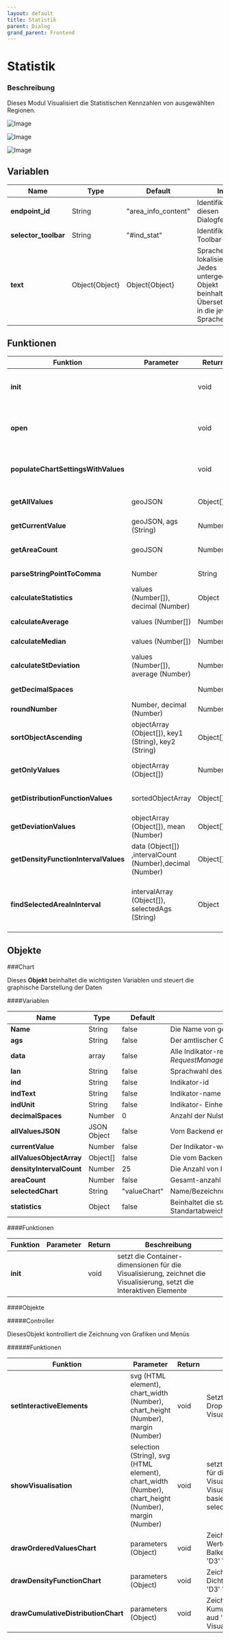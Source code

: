 ```yaml
---
layout: default
title: Statistik
parent: Dialog
grand_parent: Frontend
---
```

# Statistik

### Beschreibung
Dieses Modul Visualisiert die Statistischen Kennzahlen von ausgewählten Regionen.

![Image]({{site.baseurl}}/assets/images/statistik_werte.png "Alle Werte")

![Image]({{site.baseurl}}/assets/images/statistik_dichte.png "Wahrscheinlichkeitsdichte")

![Image]({{site.baseurl}}/assets/images/statistik_verteilung.png "Kumulative Verteilung")


## Variablen
| Name | Type | Default | Info |
|------|----------|------|-----|
| **endpoint_id** | String | "area_info_content" | Identifikator für diesen Dialogfenster |
| **selector_toolbar** | String | "#ind_stat" | Identifikator von Toolbar-ikone |
| **text** | Object{Object} | Object{Object} | Sprachen- lokalisierung. Jedes untergeordnetes Objekt beinhaltet die Übersetzungen in die jeweilige Sprache  |

## Funktionen

| Funktion |  Parameter | Return | Beschreibung |
|-------------| -----------| -----------|-----------|
| **init** |  | void | deaktiviert das Element für den Raster Raumgliederung |
| **open** |  | void | Schreibt alle nötigen Parametern, setzt den HTLM für das Modul und öffnet den Dialogfenster |
| **populateChartSettingsWithValues** |  | void | Holt alle nötigen Werte vom Backend und schreibt die in *Chart* Objekt |
| **getAllValues** | geoJSON | Object[] | Extrahiert die nötigen Einträge aus GeoJSON |
| **getCurrentValue** | geoJSON, ags (String)| Number | Holt den Wert für den ausgewählen Gebiet |
| **getAreaCount** | geoJSON | Number | Zahlt die Gebiete, die den jeweiligen Indikator haben |
| **parseStringPointToComma** | Number | String | Transformiert den Dezimaltrennzeichen |
| **calculateStatistics** | values (Number[]), decimal (Number) | Object | Berechnet alle Statistiken |
| **calculateAverage** | values (Number[]) | Number | Berechnet den Mittelwert |
| **calculateMedian** | values (Number[])| Number | Berechnet den Median |
| **calculateStDeviation** | values (Number[]), average (Number) | Number | Berechnet Standardabweichung |
| **getDecimalSpaces** |  | Number | Holt die Anzahl der Dezimalstellen |
| **roundNumber** | Number, decimal (Number) | Number | Runder einen Zahl |
| **sortObjectAscending** | objectArray (Object[]), key1 (String), key2 (String) | Object[] | Sortiert den Array aufsteigend |
| **getOnlyValues** | objectArray (Object[]) | Number[] | Holt nur die Numerischen Werte aus Data |
| **getDistributionFunctionValues** | sortedObjectArray | Object[] | Liefert die Werte für die Verteilungsfunktion |
| **getDeviationValues** | objectArray (Object[]), mean (Number) | Object[] | Liefert die Werte für die Abweichungen vom Mittelwert |
| **getDensityFunctionIntervalValues** | data (Object[]) ,intervalCount (Number),decimal (Number) | Object[] | Ermittelt die Intervalenparametern für die Dichtefunktion |
| **findSelectedAreaInInterval** | intervalArray (Object[]), selectedAgs (String) | Object | Sucht in allen Intervalen (die für Dichtefunktion festgelegt worden sind) nach einem bestimmten Gebiet |


## Objekte

 ###Chart

 Dieses **Objekt** beinhaltet die wichtigsten Variablen und steuert die graphische Darstellung der Daten
 
 ####Variablen
 
| Name | Type | Default | Info |
|------|----------|------|-----|
 | **Name** | String | false | Die Name von gewähltem Region |
 | **ags** | String | false | Der amtlischer Gemeindeschlüssel von gewähltem Region |
 | **data** | array | false | Alle Indikator-relevanten Werte: aus *RequestManager.getSpatialOverview(indikatorauswahl.getSelectedIndikator(),ags)* |
 | **lan** | String | false | Sprachwahl des Nutzers |
 | **ind** | String | false | Indikator-id |
 | **indText** | String | false | Indikator-name |
 | **indUnit** | String | false | Indikator- Einheit |
 | **decimalSpaces** | Number | 0 | Anzahl der Nulstellen für den indikator |
 | **allValuesJSON** | JSON Object | false | Vom Backend erhaltenes JSON Objekt mit Indikatorwert für alle Regionen |
 | **currentValue** | Number | false | Der Indikator-wert für den ausgewählten Region |
 | **allValuesObjectArray** | Object[] | false | Die vom Backend erhaltene Indikatoreninformationen ans Object Array |
 | **densityIntervalCount** | Number | 25 | Die Anzahl von Intervalen für die Visualisierung von Wahrscheinlichkeitsdichte |
 | **areaCount** | Number | false | Gesamt-anzahl von Gebieten |
 | **selectedChart** | String | "valueChart" | Name/Bezeichnung der ausgewählten Visualisierung |
 | **statistics** | Object | false | Beinhaltet die statistischen Werte (min/max, median, Mittelwert, Standartabweichung) |
 
 ####Funktionen
 
 | Funktion |  Parameter | Return | Beschreibung |
 |-------------| -----------| -----------|-----------|
  **init** |  | void | setzt die Container-dimensionen für die Visualisierung, zeichnet die Visualisierung, setzt die Interaktiven Elemente |
  
  ####Objekte
  
  #####Controller
  
  DiesesObjekt kontrolliert die Zeichnung von Grafiken und Menüs
  
  ######Funktionen
  
   | Funktion |  Parameter | Return | Beschreibung |
   |-------------| -----------| -----------|-----------|
    **setInteractiveElements** | svg (HTML element), chart_width (Number), chart_height (Number), margin (Number) | void | Setzt die Funktionalität von Dropdown Menü für die Visualisierungsauswahl |
    **showVisualisation** | selection (String), svg (HTML element), chart_width (Number), chart_height (Number), margin (Number) | void | setzt die richtigen Parameter für die Visualisierungsmethoden. Visualisierungsmethodenwahl basiert auf DropDown Menü selection |
    **drawOrderedValuesChart** | parameters (Object) | void | Zeichnet die Visualisierung: Werte aufsteigend als Balkendiagramm. Basiert aud 'D3' Visualisierungsbibliothek |
    **drawDensityFunctionChart** | parameters (Object) | void | Zeichnet die Visualisierung: Dichtefunktion. Basiert aud 'D3' Visualisierungsbibliothek |
    **drawCumulativeDistributionChart** | parameters (Object) | void | Zeichnet die Visualisierung: Kumulative Verteilung. Basiert aud 'D3' Visualisierungsbibliothek |
  